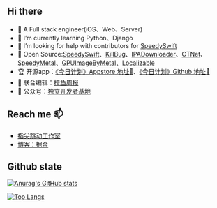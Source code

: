 ## Hi there 

- 🤡 A Full stack engineer(iOS、Web、Server)
- 🌱 I’m currently learning Python、Django
- 🤔 I’m looking for help with contributors for [SpeedySwift](https://github.com/Tliens/SpeedySwift)
- 🐻 Open Source:[SpeedySwift](https://github.com/Tliens/SpeedySwift)、[KillBug](https://github.com/Tliens/KillBug)、[IPADownloader](https://github.com/Tliens/IPADownloader)、[CTNet](https://github.com/ours-curiosity/CTNet)、[SpeedyMetal](https://github.com/Tliens/SpeedyMetal)、[GPUImageByMetal](https://github.com/Tliens/GPUImageByMetal)、[Localizable](https://github.com/Tliens/Localizable)
- 🏆 开源app：[《今日计划》Appstore 地址🚀](https://apps.apple.com/cn/app/id1505020317)、[《今日计划》Github 地址💼](https://github.com/Tliens/SSPlan)
- 🐠 联合编辑：[摸鱼周报](https://github.com/zhangferry/iOSWeeklyLearning)
- 🌈 公众号：[独立开发者基地](https://mp.weixin.qq.com/s/VJoksew5w9h7Un9onpcrVA)


## Reach me 📫
- [指尖跳动工作室](https://www.tlien.top)
- [博客：掘金](https://juejin.cn/user/1151943916921885/posts)

## Github state

[![Anurag's GitHub stats](https://github-readme-stats.vercel.app/api?username=Tliens)](https://github.com/anuraghazra/github-readme-stats)

[![Top Langs](https://github-readme-stats.vercel.app/api/top-langs/?username=Tliens&layout=compact)](https://github.com/anuraghazra/github-readme-stats)

